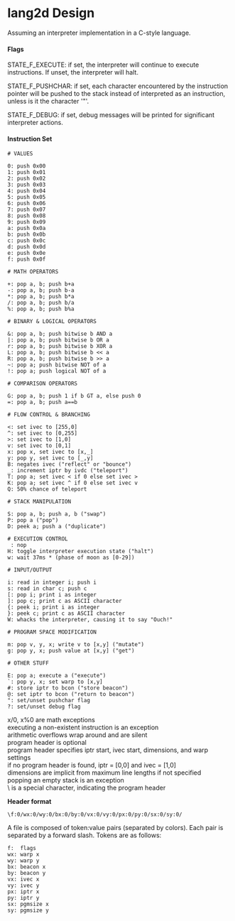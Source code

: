 lang2d Design
=============

Assuming an interpreter implementation in a C-style language.

#### Flags
	
STATE_F_EXECUTE: if set, the interpreter will continue to execute instructions. If unset, the interpreter will halt.

STATE_F_PUSHCHAR: if set, each character encountered by the instruction pointer will be pushed to the stack instead of interpreted as an instruction, unless is it the character '"'.

STATE_F_DEBUG: if set, debug messages will be printed for significant interpreter actions.
	
#### Instruction Set

	# VALUES
	
	0: push 0x00
	1: push 0x01
	2: push 0x02
	3: push 0x03
	4: push 0x04
	5: push 0x05
	6: push 0x06
	7: push 0x07
	8: push 0x08
	9: push 0x09
	a: push 0x0a
	b: push 0x0b
	c: push 0x0c
	d: push 0x0d
	e: push 0x0e
	f: push 0x0f
	
	# MATH OPERATORS
	
	+: pop a, b; push b+a
	-: pop a, b; push b-a
	*: pop a, b; push b*a
	/: pop a, b; push b/a
	%: pop a, b; push b%a
	
	# BINARY & LOGICAL OPERATORS
	
	&: pop a, b; push bitwise b AND a
	|: pop a, b; push bitwise b OR a
	r: pop a, b; push bitwise b XOR a
	L: pop a, b; push bitwise b << a
	R: pop a, b; push bitwise b >> a
	~: pop a; push bitwise NOT of a
	!: pop a; push logical NOT of a
	
	# COMPARISON OPERATORS
	
	G: pop a, b; push 1 if b GT a, else push 0
	=: pop a, b; push a==b
	
	# FLOW CONTROL & BRANCHING
	
	<: set ivec to [255,0]
	^: set ivec to [0,255]
	>: set ivec to [1,0]
	v: set ivec to [0,1]
	x: pop x, set ivec to [x,_]
	y: pop y, set ivec to [_,y]
	B: negates ivec ("reflect" or "bounce")
	_: increment iptr by ivdc ("teleport")
	T: pop a; set ivec < if 0 else set ivec >
	K: pop a; set ivec ^ if 0 else set ivec v
	Q: 50% chance of teleport
	
	# STACK MANIPULATION
	
	S: pop a, b; push a, b ("swap")
	P: pop a ("pop")
	D: peek a; push a ("duplicate")
	
	# EXECUTION CONTROL
	 : nop
	H: toggle interpreter execution state ("halt")
	w: wait 37ms * (phase of moon as [0-29])
	
	# INPUT/OUTPUT
	
	i: read in integer i; push i
	s: read in char c; push c
	[: pop i; print i as integer
	]: pop c; print c as ASCII character
	{: peek i; print i as integer
	}: peek c; print c as ASCII character
	W: whacks the interpreter, causing it to say "Ouch!"
	
	# PROGRAM SPACE MODIFICATION
	
	m: pop v, y, x; write v to [x,y] ("mutate")
	g: pop y, x; push value at [x,y] ("get")
	
	# OTHER STUFF
	
	E: pop a; execute a ("execute")
	`: pop y, x; set warp to [x,y]
	#: store iptr to bcon ("store beacon")
	@: set iptr to bcon ("return to beacon")
	": set/unset pushchar flag
	?: set/unset debug flag
	
x/0, x%0 are math exceptions  
executing a non-existent instruction is an exception  
arithmetic overflows wrap around and are silent  
program header is optional  
program header specifies iptr start, ivec start, dimensions, and warp settings  
if no program header is found, iptr = [0,0] and ivec = [1,0]  
dimensions are implicit from maximum line lengths if not specified  
popping an empty stack is an exception  
\ is a special character, indicating the program header  

**Header format**

	\f:0/wx:0/wy:0/bx:0/by:0/vx:0/vy:0/px:0/py:0/sx:0/sy:0/
	
A file is composed of token:value pairs (separated by colors). Each pair is separated by a forward slash. Tokens are as follows:

	f:  flags
	wx: warp x
	wy: warp y
	bx: beacon x
	by: beacon y
	vx: ivec x
	vy: ivec y
	px: iptr x
	py: iptr y
	sx: pgmsize x
	sy: pgmsize y

